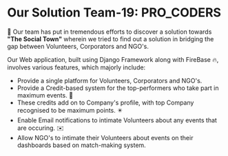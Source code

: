 # Our Solution Team-19: PRO_CODERS
🙂 Our team has put in tremendous efforts to discover a solution towards **"The Social Town"** wherein we tried to find out a solution in bridging the gap between Volunteers, Corporators and NGO's.

Our Web application, built using Django Framework along with FireBase 🔥, involves various features, which majorly include:
- Provide a single platform for Volunteers, Corporators and NGO's.
- Provide a Credit-based system for the top-performers who take part in maximum events. 🥇
- These credits add on to Company's profile, with top Company recognised to be maximum points. ✴️
- Enable Email notifications to intimate Volunteers about any events that are occuring. ✉️
- Allow NGO's to intimate their Volunteers about events on their dashboards based on match-making system.
